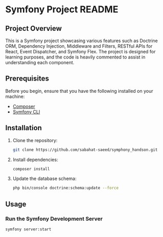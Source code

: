 # Symfony Project README

## Project Overview

This is a Symfony project showcasing various features such as Doctrine ORM, Dependency Injection, Middleware and Filters, RESTful APIs for React, Event Dispatcher, and Symfony Flex. The project is designed for learning purposes, and the code is heavily commented to assist in understanding each component.

## Prerequisites

Before you begin, ensure that you have the following installed on your machine:

- [Composer](https://getcomposer.org/)
- [Symfony CLI](https://symfony.com/download)

## Installation

1. Clone the repository:

    ```bash
    git clone https://github.com/sabahat-saeed/symphony_handson.git
    ```

2. Install dependencies:

    ```bash
    composer install
    ```

3. Update the database schema:

    ```bash
    php bin/console doctrine:schema:update --force
    ```

## Usage

### Run the Symfony Development Server

```bash
symfony server:start
